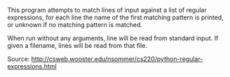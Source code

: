 This program attempts to match lines of input against a list of regular expressions,
for each line the name of the first matching pattern is printed, 
or unknown if no matching pattern is matched.

When run without any arguments, line will be read from standard input.
If given a filename, lines will be read from that file.

Source: http://csweb.wooster.edu/nsommer/cs220/python-regular-expressions.html